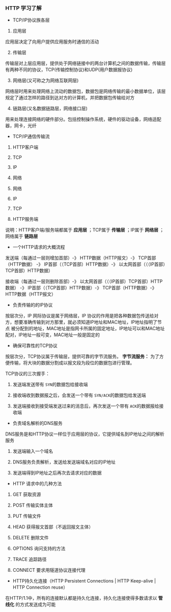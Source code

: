 ### HTTP 学习了解

* TCP/IP协议族各层

1. 应用层

应用层决定了向用户提供应用服务时通信的活动

2. 传输层

传输层对上层应用层，提供处于网络链接中的两台计算机之间的数据传输，传输层有两种不同的协议，TCP(传输控制协议)和UDP(用户数据报协议)

3. 网络层(又可称之为网络互联网层)

网络层时用来处理网络上流动的数据包，数据包是网络传输的最小数据单位，该层规定了通过怎样的路径到达对方的计算机，并把数据包传输给对方

4. 链路层(又名数据链路层，网络接口层)

用来处理连接网络的硬件部分。包括控制操作系统，硬件的驱动设备，网络适配器，网卡，光纤

* TCP/IP通信传输流

1. HTTP客户端

2. TCP

3. IP

4. 网络

5. 网络

6. IP

7. TCP

8. HTTP服务端

说明：HTTP客户端/服务端都属于 **应用层** ；TCP属于 **传输层** ；IP属于 **网络层** ；网络属于 **链路层**

* 一个HTTP请求的大概流程

发送端（每通过一层则增加首部）-》 HTTP数据（HTTP报文）-》 TCP首部（HTTP数据） -》 IP首部（（TCP首部）HTTP数据）-》 以太网首部（（（IP首部）TCP首部）HTTP数据）

接收端（每通过一层则删除首部）-》 以太网首部（（（IP首部）TCP首部）HTTP数据） -》 IP首部（（TCP首部）HTTP数据）-》 TCP首部（HTTP数据）-》 HTTP数据（HTTP报文）


* 负责传输的的IP协议

按层次分，IP 网际协议是属于网络层，IP 协议的作用是把各种数据包传送给对方，想要准确传输到对方那里，就必须知道IP地址和MAC地址，IP地址指明了节点
被分配到的地址，MAC地址是指网卡所属的固定地址，IP地址可以和MAC地址配对，IP地址一般可变，MAC地址一般是固定的

* 确保可靠性的TCP协议

按层次分，TCP协议属于传输层，提供可靠的字节流服务。 **字节流服务：** 为了方便传输，将大块的数据分割成以报文段为段位的数据包进行管理。

TCP协议的三次握手：

1. 发送端发送带有 `SYN`的数据包给接收端

2. 接收端收到数据报之后，会发送一个带有 `SYN/ACK`的数据包给发送端

3. 发送端接收到接受端发送过来的消息后，再次发送一个带有 `ACK`的数据报给接收端

* 负责域名解析的DNS服务

DNS服务是和HTTP协议一样位于应用层的协议，它提供域名到IP地址之间的解析服务

1. 发送端输入一个域名

2. DNS服务负责解析，发送给发送端域名对应的IP地址

3. 发送端得到IP地址之后再次去请求对应的数据

* HTTP 请求中的几种方法

1. GET 获取资源

2. POST 传输实体主体

3. PUT 传输文件

4. HEAD 获得报文首部（不返回报文主体）

5. DELETE 删除文件

6. OPTIONS 询问支持的方法

7. TRACE 追踪路径

8. CONNECT 要求用隧道协议连接代理

* HTTP持久化连接（HTTP Persistent Connections | HTTP Keep-alive | HTTP Connection reuse）

在HTTP/1.1中，所有的连接默认都是持久化连接，持久化连接使得多数请求以 **管线化** 的方式发送成为可能



